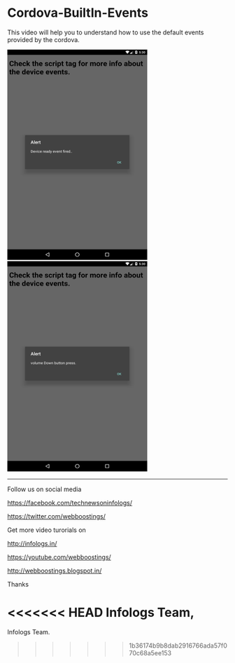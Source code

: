 # Cordova-BuiltIn-Events

This video will help you to understand how to use the default events provided by the cordova.


<img src="https://github.com/infologs/Cordova-BuiltIn-Events/blob/master/deviceready-event.png" width="320px" height="480" />&nbsp;<img src="https://github.com/infologs/Cordova-BuiltIn-Events/blob/master/volume.png" width="320px" height="480" />

---------------------------------------------------

Follow us on social media

https://facebook.com/technewsoninfologs/

https://twitter.com/webboostings/

Get more video turorials on

http://infologs.in/

https://youtube.com/webboostings/

http://webboostings.blogspot.in/

Thanks

<<<<<<< HEAD
Infologs Team,
=======
Infologs Team.
>>>>>>> 1b36174b9b8dab2916766ada57f070c68a5ee153
